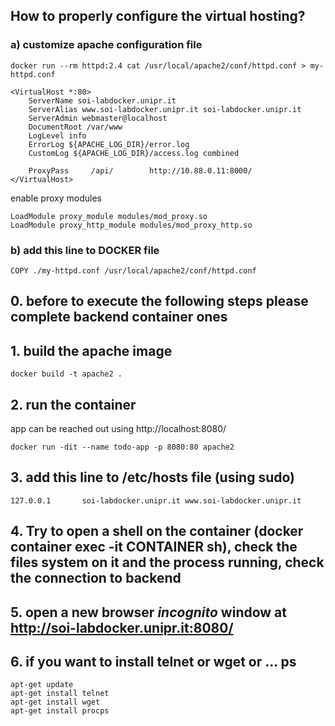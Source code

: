 ## How to properly configure the virtual hosting?

### a) customize apache configuration file
```
docker run --rm httpd:2.4 cat /usr/local/apache2/conf/httpd.conf > my-httpd.conf
```
```
<VirtualHost *:80>
    ServerName soi-labdocker.unipr.it
    ServerAlias www.soi-labdocker.unipr.it soi-labdocker.unipr.it
    ServerAdmin webmaster@localhost
    DocumentRoot /var/www
    LogLevel info
    ErrorLog ${APACHE_LOG_DIR}/error.log
    CustomLog ${APACHE_LOG_DIR}/access.log combined

    ProxyPass     /api/        http://10.88.0.11:8000/
</VirtualHost>
```
enable proxy modules

```
LoadModule proxy_module modules/mod_proxy.so
LoadModule proxy_http_module modules/mod_proxy_http.so
```
### b) add this line to DOCKER file
```
COPY ./my-httpd.conf /usr/local/apache2/conf/httpd.conf
```

## 0. before to execute the following steps please complete backend container ones

## 1. build the apache image
```
docker build -t apache2 .
```
## 2. run the container 
app can be reached out using http://localhost:8080/
```
docker run -dit --name todo-app -p 8080:80 apache2
```
## 3. add this line to /etc/hosts file (using sudo)
```
127.0.0.1       soi-labdocker.unipr.it www.soi-labdocker.unipr.it

```

## 4. Try to open a shell on the container (docker container exec -it CONTAINER sh), check the files system on it and the process running, check the connection to backend 

## 5. open a new browser *incognito* window at http://soi-labdocker.unipr.it:8080/

## 6. if you want to install telnet or wget or ... ps
```
apt-get update
apt-get install telnet
apt-get install wget
apt-get install procps
```
